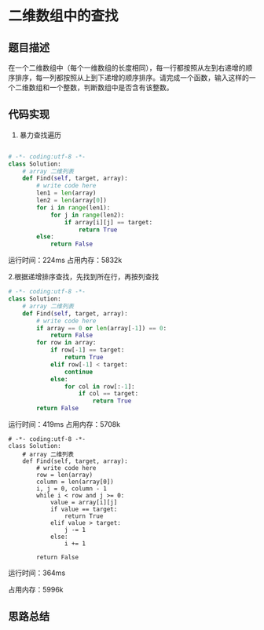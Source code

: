 # 二维数组中的查找


## 题目描述

在一个二维数组中（每个一维数组的长度相同），每一行都按照从左到右递增的顺序排序，每一列都按照从上到下递增的顺序排序。请完成一个函数，输入这样的一个二维数组和一个整数，判断数组中是否含有该整数。


## 代码实现

1. 暴力查找遍历
```python

# -*- coding:utf-8 -*-
class Solution:
    # array 二维列表
    def Find(self, target, array):
        # write code here
        len1 = len(array)
        len2 = len(array[0])
        for i in range(len1):
            for j in range(len2):
                if array[i][j] == target:
                    return True
        else:
            return False
```
运行时间：224ms
占用内存：5832k


2.根据递增排序查找，先找到所在行，再按列查找
```python
# -*- coding:utf-8 -*-
class Solution:
    # array 二维列表
    def Find(self, target, array):
        # write code here
        if array == 0 or len(array[-1]) == 0:
            return False
        for row in array:
            if row[-1] == target:
                return True
            elif row[-1] < target:
                continue
            else:
                for col in row[:-1]:
                    if col == target:
                        return True
        return False
```

运行时间：419ms
占用内存：5708k

```
# -*- coding:utf-8 -*-
class Solution:
    # array 二维列表
    def Find(self, target, array):
        # write code here
        row = len(array)
        column = len(array[0])
        i, j = 0, column - 1
        while i < row and j >= 0:
            value = array[i][j]
            if value == target:
                return True
            elif value > target:
                j -= 1
            else:
                i += 1
            
        return False
```
运行时间：364ms

占用内存：5996k

## 思路总结